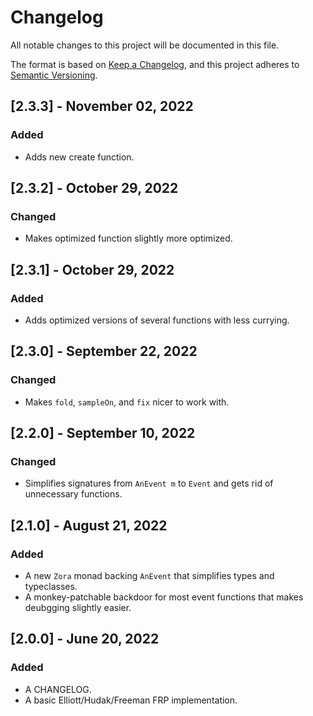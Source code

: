 # Changelog

All notable changes to this project will be documented in this file.

The format is based on [Keep a Changelog](https://keepachangelog.com/en/1.0.0/),
and this project adheres to [Semantic Versioning](https://semver.org/spec/v2.0.0.html).

## [2.3.3] - November 02, 2022

### Added

- Adds new create function.

## [2.3.2] - October 29, 2022

### Changed

- Makes optimized function slightly more optimized.

## [2.3.1] - October 29, 2022

### Added

- Adds optimized versions of several functions with less currying.

## [2.3.0] - September 22, 2022

### Changed

- Makes `fold`, `sampleOn`, and `fix` nicer to work with.

## [2.2.0] - September 10, 2022

### Changed

- Simplifies signatures from `AnEvent m` to `Event` and gets rid of unnecessary functions.

## [2.1.0] - August 21, 2022

### Added

- A new `Zora` monad backing `AnEvent` that simplifies types and typeclasses.
- A monkey-patchable backdoor for most event functions that makes deubgging slightly easier.

## [2.0.0] - June 20, 2022

### Added

- A CHANGELOG.
- A basic Elliott/Hudak/Freeman FRP implementation.